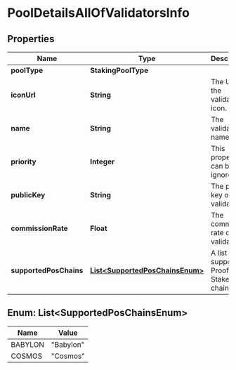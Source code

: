 

# PoolDetailsAllOfValidatorsInfo


## Properties

| Name | Type | Description | Notes |
|------------ | ------------- | ------------- | -------------|
|**poolType** | **StakingPoolType** |  |  |
|**iconUrl** | **String** | The URL of the validator&#39;s icon. |  |
|**name** | **String** | The validator&#39;s name. |  |
|**priority** | **Integer** | This property can be ignored. |  [optional] |
|**publicKey** | **String** | The public key of the validator. |  |
|**commissionRate** | **Float** | The commission rate of the validator. |  |
|**supportedPosChains** | [**List&lt;SupportedPosChainsEnum&gt;**](#List&lt;SupportedPosChainsEnum&gt;) | A list of supported Proof-of-Stake (PoS) chains. |  |



## Enum: List&lt;SupportedPosChainsEnum&gt;

| Name | Value |
|---- | -----|
| BABYLON | &quot;Babylon&quot; |
| COSMOS | &quot;Cosmos&quot; |



